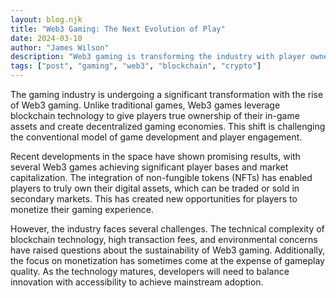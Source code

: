 ```yaml
---
layout: blog.njk
title: "Web3 Gaming: The Next Evolution of Play"
date: 2024-03-10
author: "James Wilson"
description: "Web3 gaming is transforming the industry with player ownership and decentralized economies. But is it ready for mainstream adoption?"
tags: ["post", "gaming", "web3", "blockchain", "crypto"]
---
```


The gaming industry is undergoing a significant transformation with the rise of Web3 gaming. Unlike traditional games, Web3 games leverage blockchain technology to give players true ownership of their in-game assets and create decentralized gaming economies. This shift is challenging the conventional model of game development and player engagement.

Recent developments in the space have shown promising results, with several Web3 games achieving significant player bases and market capitalization. The integration of non-fungible tokens (NFTs) has enabled players to truly own their digital assets, which can be traded or sold in secondary markets. This has created new opportunities for players to monetize their gaming experience.

However, the industry faces several challenges. The technical complexity of blockchain technology, high transaction fees, and environmental concerns have raised questions about the sustainability of Web3 gaming. Additionally, the focus on monetization has sometimes come at the expense of gameplay quality. As the technology matures, developers will need to balance innovation with accessibility to achieve mainstream adoption.
